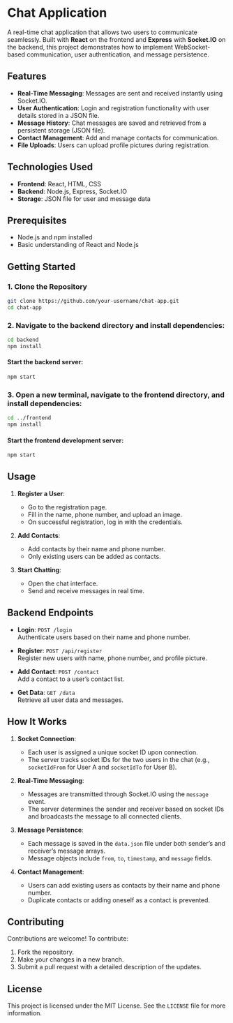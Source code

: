 # Chat Application

A real-time chat application that allows two users to communicate seamlessly. Built with **React** on the frontend and **Express** with **Socket.IO** on the backend, this project demonstrates how to implement WebSocket-based communication, user authentication, and message persistence.

## Features

- **Real-Time Messaging**: Messages are sent and received instantly using Socket.IO.
- **User Authentication**: Login and registration functionality with user details stored in a JSON file.
- **Message History**: Chat messages are saved and retrieved from a persistent storage (JSON file).
- **Contact Management**: Add and manage contacts for communication.
- **File Uploads**: Users can upload profile pictures during registration.

## Technologies Used

- **Frontend**: React, HTML, CSS
- **Backend**: Node.js, Express, Socket.IO
- **Storage**: JSON file for user and message data

## Prerequisites

- Node.js and npm installed
- Basic understanding of React and Node.js

## Getting Started

### 1. Clone the Repository
   ```bash
   git clone https://github.com/your-username/chat-app.git
   cd chat-app
   ```
### 2. Navigate to the backend directory and install dependencies:

```bash
cd backend
npm install
```
#### Start the backend server:

```bash
npm start
```

### 3. Open a new terminal, navigate to the frontend directory, and install dependencies:

```bash
cd ../frontend
npm install
```
#### Start the frontend development server:

```bash
npm start
```

## Usage

1. **Register a User**:
   - Go to the registration page.
   - Fill in the name, phone number, and upload an image.
   - On successful registration, log in with the credentials.

2. **Add Contacts**:
   - Add contacts by their name and phone number.
   - Only existing users can be added as contacts.

3. **Start Chatting**:
   - Open the chat interface.
   - Send and receive messages in real time.

## Backend Endpoints

- **Login**: `POST /login`  
  Authenticate users based on their name and phone number.  

- **Register**: `POST /api/register`  
  Register new users with name, phone number, and profile picture.  

- **Add Contact**: `POST /contact`  
  Add a contact to a user’s contact list.  

- **Get Data**: `GET /data`  
  Retrieve all user data and messages.  

## How It Works

1. **Socket Connection**:
   - Each user is assigned a unique socket ID upon connection.
   - The server tracks socket IDs for the two users in the chat (e.g., `socketIdFrom` for User A and `socketIdTo` for User B).

2. **Real-Time Messaging**:
   - Messages are transmitted through Socket.IO using the `message` event.
   - The server determines the sender and receiver based on socket IDs and broadcasts the message to all connected clients.

3. **Message Persistence**:
   - Each message is saved in the `data.json` file under both sender’s and receiver’s message arrays.
   - Message objects include `from`, `to`, `timestamp`, and `message` fields.

4. **Contact Management**:
   - Users can add existing users as contacts by their name and phone number.
   - Duplicate contacts or adding oneself as a contact is prevented.
## Contributing

Contributions are welcome! To contribute:
1. Fork the repository.
2. Make your changes in a new branch.
3. Submit a pull request with a detailed description of the updates.

## License

This project is licensed under the MIT License. See the `LICENSE` file for more information.
